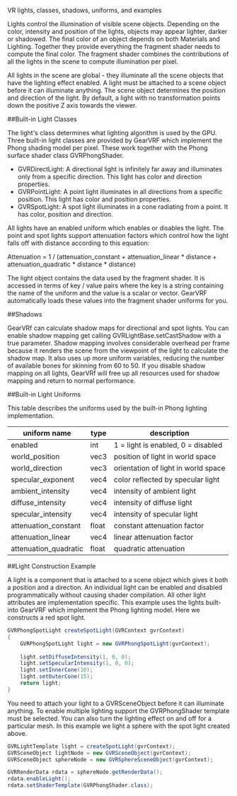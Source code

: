VR lights, classes, shadows, uniforms, and examples

Lights control the illumination of visible scene objects. Depending on the color, intensity and position of the lights, objects may appear lighter, darker or shadowed. The final color of an object depends on both Materials and Lighting. Together they provide everything the fragment shader needs to compute the final color. The fragment shader combines the contributions of all the lights in the scene to compute illumination per pixel.

All lights in the scene are global - they illuminate all the scene objects that have the lighting effect enabled. A light must be attached to a scene object before it can illuminate anything. The scene object determines the position and direction of the light. By default, a light with no transformation points down the positive Z axis towards the viewer.

##Built-in Light Classes

The light's class determines what lighting algorithm is used by the GPU. Three built-in light classes are provided by GearVRF which implement the Phong shading model per pixel. These work together with the Phong surface shader class GVRPhongShader.

* GVRDirectLight: A directional light is infinitely far away and illuminates only from a specific direction. This light has color and direction properties.
* GVRPointLight: A point light illuminates in all directions from a specific position. This light has color and position properties.
* GVRSpotLight: A spot light illuminates in a cone radiating from a point. It has color, position and direction.

All lights have an enabled uniform which enables or disables the light. The point and spot lights support attenuation factors which control how the light falls off with distance according to this equation:

Attenuation = 1 / (attenuation_constant + attenuation_linear * distance + attenuation_quadratic * distance * distance)

The light object contains the data used by the fragment shader. It is accessed in terms of key / value pairs where the key is a string containing the name of the uniform and the value is a scalar or vector. GearVRF automatically loads these values into the fragment shader uniforms for you.

##Shadows

GearVRf can calculate shadow maps for directional and spot lights. You can enable shadow mapping get calling GVRLightBase.setCastShadow with a true parameter. Shadow mapping involves considerable overhead per frame because it renders the scene from the viewpoint of the light to calculate the shadow map. It also uses up more uniform variables, reducing the number of available bones for skinning from 60 to 50. If you disable shadow mapping on all lights, GearVRf will free up all resources used for shadow mapping and return to normal performance.

##Built-in Light Uniforms

This table describes the uniforms used by the built-in Phong lighting implementation.

|uniform name| 	type| 	description|
|------------|------|--------------|
|enabled |	int 	|1 = light is enabled, 0 = disabled|
|world_position 	|vec3 |	position of light in world space|
|world_direction 	|vec3 |	orientation of light in world space|
|specular_exponent 	|vec4 |	color reflected by specular light|
|ambient_intensity 	|vec4 |	intensity of ambient light|
|diffuse_intensity 	|vec4 |	intensity of diffuse light|
|specular_intensity 	|vec4 |	intensity of specular light|
|attenuation_constant 	|float| 	constant attenuation factor|
|attenuation_linear 	|vec4 |	linear attenuation factor|
|attenuation_quadratic 	|float| 	quadratic attenuation|

##Light Construction Example

A light is a component that is attached to a scene object which gives it both a position and a direction. An individual light can be enabled and disabled programmatically without causing shader compilation. All other light attributes are implementation specific. This example uses the lights built-into GearVRF which implement the Phong lighting model. Here we constructs a red spot light.

```java
GVRPhongSpotLight createSpotLight(GVRContext gvrContext)
{
    GVRPhongSpotLight light = new GVRPhongSpotLight(gvrContext);
    
    light.setDiffuseIntensity(1, 0, 0);
    light.setSpecularIntensity(1, 0, 0);
    light.setInnerCone(10);
    light.setOuterCone(15);
    return light;
}
```
You need to attach your light to a GVRSceneObject before it can illuminate anything. To enable multiple lighting support the GVRPhongShader template must be selected. You can also turn the lighting effect on and off for a particular mesh. In this example we light a sphere with the spot light created above.
```java
GVRLightTemplate light = createSpotLight(gvrContext);
GVRSceneObject lightNode = new GVRSceneObject(gvrContext);
GVRSceneObject sphereNode = new GVRSphereSceneObject(gvrContext);

GVRRenderData rdata = sphereNode.getRenderData();
rdata.enableLight();
rdata.setShaderTemplate(GVRPhongShader.class);
```
